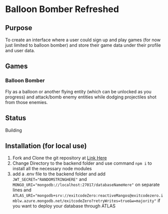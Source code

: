 # Balloon Bomber Refreshed

## Purpose
To create an interface where a user could sign up and play games (for now just limited to balloon bomber) and store their game data under their profile and user data.

## Games
### Balloon Bomber
Fly as a balloon or another flying entity (which can be unlocked as you progress) and attack/bomb enemy entities while dodging projectiles shot from those enemies.

## Status
Building

## Installation (for local use)
1. Fork and Clone the git repository at [Link Here](https://github.com/imjchiang/balloon-bomber-refreshed)
2. Change Directory to the backend folder and use command ```npm i``` to install all the necessary node modules
3. add a .env file to the backend folder and add ```JWT_SECRET="RANDOMSTRINGHERE"``` and ```MONGO_URI="mongodb://localhost:27017/databaseNameHere"``` on separate lines and ```ATLAS_URI="mongodb+srv://exitcodeZero:reactiveMangos@exitcodezero.imblw.azure.mongodb.net/exitcodeZero?retryWrites=true&w=majority"``` if you want to deploy your database through ATLAS
